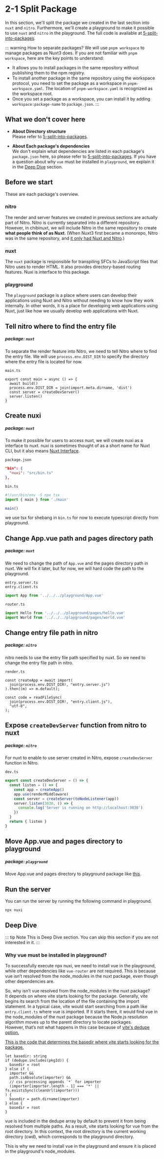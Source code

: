 # 2-1 Split Package

In this section, we'll split the package we created in the last section into `nuxt` and `nitro`.
Furthermore, we'll create a playground to make it possible to use `nuxt` and `nitro` in the playground.
The full code is available at [5-split-into-packages](https://github.com/shoma-mano/chibinuxt/tree/main/impls/part-2/5-split-into-packages).

::: warning How to separate packages?
We will use `pnpm workspace` to manage packages as Nuxt3 does.
If you are not familiar with `pnpm workspace`, here are the key points to understand:

- It allows you to install packages in the same repository without publishing them to the npm registry.
- To install another package in the same repository using the workspace protocol, you need to set the package as a workspace in `pnpm-workspace.yaml`. The location of `pnpm-workspace.yaml` is recognized as the workspace root.
- Once you set a package as a workspace, you can install it by adding `workspace:package-name` to `package.json`.
  :::

## What we don't cover here

- **About Directory structure**  
  Please refer to [5-split-into-packages](https://github.com/shoma-mano/chibinuxt/tree/main/impls/part-2/5-split-into-packages).

- **About Each package's dependencies**  
  We don't explain what dependencies are listed in each package's `package.json` here, so please refer to [5-split-into-packages](https://github.com/shoma-mano/chibinuxt/tree/main/impls/part-2/5-split-into-packages). If you have a question about why `vue` must be installed in `playground`, we explain it in the [Deep Dive](#deep-dive) section.

## Before we start

These are each package's overview.

### nitro

The render and server features we created in previous sections are actually part of Nitro. Nitro is currently separated into a different repository. However, in chibinuxt, we will include Nitro in the same repository to create **what people think of as Nuxt**. (When Nuxt3 first became a monorepo, Nitro was in the same repository, and [it only had Nuxt and Nitro](https://github.com/nuxt/nuxt/tree/a16e13b1de918c7c9e7fec3185fef83b96489783).)

### nuxt

The `nuxt` package is responsible for transpiling SFCs to JavaScript files that Nitro uses to render HTML. It also provides directory-based routing features. Nuxi is interface to this package.

### playground

The `playground` package is a place where users can develop their applications using Nuxt and Nitro without needing to know how they work internally.
In other words, it is a place for developing web applications using Nuxt, just like how we usually develop web applications with Nuxt.

## Tell nitro where to find the entry file

##### package: `nuxt`

To separate the render feature into Nitro, we need to tell Nitro where to find the entry file. We will use `process.env.DIST_DIR` to specify the directory where the entry file is located for now.

`main.ts`

```ts{3}
export const main = async () => {
  await build()
  process.env.DIST_DIR = join(import.meta.dirname, 'dist')
  const server = createDevServer()
  server.listen()
}
```

## Create nuxi

##### package: `nuxt`

To make it possible for users to access nuxt, we will create nuxi as a interface to nuxt.
nuxi is sometimes thought of as a short name for Nuxt CLI, but it also means [Nuxt Interface](https://github.com/nuxt/cli/discussions/7).

`package.json`

```json
"bin": {
  "nuxi": "src/bin.ts"
},
```

`bin.ts`

```ts
#!/usr/bin/env -S npx tsx
import { main } from './main'

main()
```

we use tsx for shebang in `bin.ts` for now to execute typescript directly from playground.

## Change App.vue path and pages directory path

##### package: `nuxt`

We need to change the path of `App.vue` and the pages directory path in nuxt.
We will fix it later, but for now, we will hard code the path to the playground.

`entry.server.ts`  
`entry.client.ts`

```ts
import App from '../../../playground/App.vue'
```

`router.ts`

```ts
import Hello from '../../../playground/pages/hello.vue'
import World from '../../../playground/pages/world.vue'
```

## Change entry file path in nitro

##### package: `nitro`

nitro needs to use the entry file path specified by nuxt. So we need to change the entry file path in nitro.

`render.ts`

```ts{2}
const createApp = await import(
  join(process.env.DIST_DIR!, "entry.server.js")
).then((m) => m.default);
```

```ts{2}
const code = readFileSync(
  join(process.env.DIST_DIR!, "entry.client.js"),
  "utf-8",
);
```

## Expose `createDevServer` function from nitro to nuxt

##### package: `nitro`

For nuxt to enable to use server created in Nitro, expose `createDevServer` function in Nitro.

`dev.ts`

```ts
export const createDevServer = () => {
  const listen = () => {
    const app = createApp()
    app.use(renderMiddleware)
    const server = createServer(toNodeListener(app))
    server.listen(3030, () => {
      console.log('Server is running on http://localhost:3030')
    })
  }
  return { listen }
}
```

## Move App.vue and pages directory to playground

##### package: `playground`

Move App.vue and pages directory to playground package like [this](#directory-structure-outline).

## Run the server

You can run the server by running the following command in playground.

```sh
npx nuxi
```

## Deep Dive

::: tip Note
This is Deep Dive section. You can skip this section if you are not interested in it.
:::

### Why vue must be installed in playground?

To successfully execute npx nuxi, we need to install vue in the playground, while other dependencies like `vue-router` are not required. This is because vue isn’t resolved from the node_modules in the nuxt package, even though other dependencies are.

So, why isn’t vue resolved from the node_modules in the nuxt package?  
It depends on where vite starts looking for the package. Generally, vite begins its search from the location of the file containing the import statement. In a typical case, vite would start searching from a path like `entry.client.ts` where vue is imported. If it starts there, it would find vue in the node_modules of the nuxt package because the Node.js resolution algorithm moves up to the parent directory to locate packages.  
However, that’s not what happens in this case because of [vite's dedupe option.](https://vite.dev/config/shared-options#resolve-dedupe)

[This is the code that determines the basedir where vite starts looking for the package.](https://github.com/vitejs/vite/blob/e1b520c4fbb3d65a06b04ce8fb3acfa71f253ee9/packages/vite/src/node/plugins/resolve.ts#L709-L721)

```ts{3}
let basedir: string
if (dedupe.includes(pkgId)) {
  basedir = root
} else if (
  importer &&
  path.isAbsolute(importer) &&
  // css processing appends `*` for importer
  (importer[importer.length - 1] === '*' || fs.existsSync(cleanUrl(importer)))
) {
  basedir = path.dirname(importer)
} else {
  basedir = root
}
```

vue is included in the dedupe array by default to prevent it from being resolved from multiple paths. As a result, vite starts looking for vue from the root directory. In this context, the root directory is the current working directory (cwd), which corresponds to the playground directory.

This is why we need to install vue in the playground and ensure it is placed in the playground's node_modules.
